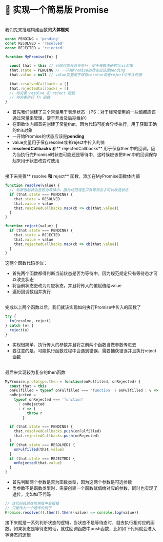 

<a name="bqwLd"></a>
# 🚀 实现一个简易版 Promise

<br />我们先来搭建构建函数的**大体框架**
```javascript
const PENDING = 'pending'
const RESOLVED = 'resolved'
const REJECTED = 'rejected'

function MyPromise(fn) {
  
  const that = this // 代码可能会异步执行，用于获取正确的this对象
  that.state = PENDING // 一开始Promise的状态应该是pending
  that.value = null // value变量用于保存resolve或者reject中传入的值
  
  that.resolvedCallbacks = []
  that.rejectedCallbacks = []
  // 待完善 resolve 和 reject 函数
  // 待完善执行 fn 函数
}
```

- 首先我们创建了三个常量用于表示状态 （PS：对于经常使用的一些值都应该通过常量来管理，便于开发及后期维护）
- 在函数体内部首先创建了常量that，因为代码可能会异步执行，用于获取正确的this对象
- 一开始Promise的状态应该是**pending**
- value变量用于保存resolve或者reject中传入的值
- **resolvedCallbacks** 和** rejectedCallbacks** 用于保存then中的回调，因为当执行完Promise时状态可能还是等待中，这时候应该把then中的回调保存起来用于状态改变时使用


<br />接下来完善** resolve **和** reject** 函数，添加在MyPromise函数体内部
```javascript
function resolve(value) {
  // 判断当前状态是否为等待中，因为规范规定只有等待态才可以改变状态
  if (that.state === PENDING) {
    that.state = RESOLVED
    that.value = value
    that.resolvedCallbacks.map(cb => cb(that.value))
  }
}

function reject(value) {
  if (that.state === PENDING) {
    that.state = REJECTED
    that.value = value
    that.rejectedCallbacks.map(cb => cb(that.value))
  }
}
```
这两个函数代码类似：

- 首先两个函数都得判断当前状态是否为等待中，因为规范规定只有等待态才可以改变状态
- 将当前状态更改为对应状态，并且将传入的值赋值给value
- 遍历回调数组并执行


<br />完成以上两个函数以后，我们就该实现如何执行Promise中传入的函数了
```javascript
try {
  fn(resolve, reject)
} catch (e) {
  reject(e)
}
```

- 实现很简单，执行传入的参数并且将之前两个函数当做参数传进去
- 要注意的是，可能执行函数过程中会遇到错误，需要捕获错误并且执行reject函数


<br />最后来实现较为复杂的then函数
```javascript
MyPromise.prototype.then = function(onFulfilled, onRejected) {
  const that = this
  onFulfilled = typeof onFulfilled === 'function' ? onFulfilled : v => v
  onRejected =
    typeof onRejected === 'function'
      ? onRejected
      : r => {
          throw r
        }
  
  if (that.state === PENDING) {
    that.resolvedCallbacks.push(onFulfilled)
    that.rejectedCallbacks.push(onRejected)
  }
  if (that.state === RESOLVED) {
    onFulfilled(that.value)
  }
  if (that.state === REJECTED) {
    onRejected(that.value)
  }
}
```


- 首先判断两个参数是否为函数类型，因为这两个参数是可选参数
- 当参数不是函数类型时，需要创建一个函数赋值给对应的参数，同时也实现了透传，比如如下代码
```javascript
// 该代码目前在简单版中会报错
// 只是作为一个透传的例子
Promise.resolve(4).then().then((value) => console.log(value))
```
接下来就是一系列判断状态的逻辑，当状态不是等待态时，就去执行相对应的函数。如果状态是等待态的话，就往回调函数中push函数，比如如下代码就会进入等待态的逻辑
